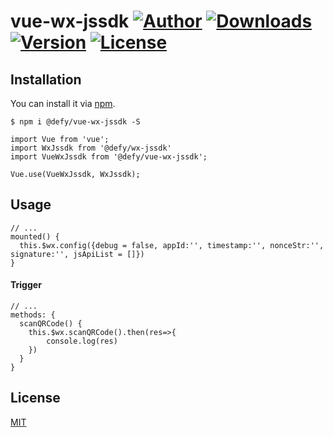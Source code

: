 # vue-wx-jssdk [![Author](https://img.shields.io/badge/author-defy-green.svg)](https://github.com/defypro)  [![Downloads](https://img.shields.io/npm/dt/@defy/vue-wx-jssdk.svg)](https://www.npmjs.com/package/@defy/vue-wx-jssdk) [![Version](https://img.shields.io/npm/v/@defy/vue-wx-jssdk.svg)](https://www.npmjs.com/package/@defy/vue-wx-jssdk) [![License](https://img.shields.io/npm/l/@defy/vue-wx-jssdk.svg)](https://www.npmjs.com/package/@defy/vue-wx-jssdk)

## Installation
You can install it via [npm](https://npmjs.com).
```
$ npm i @defy/vue-wx-jssdk -S
```
```
import Vue from 'vue';
import WxJssdk from '@defy/wx-jssdk'
import VueWxJssdk from '@defy/vue-wx-jssdk';

Vue.use(VueWxJssdk, WxJssdk);
```

## Usage
```
// ...
mounted() {
  this.$wx.config({debug = false, appId:'', timestamp:'', nonceStr:'', signature:'', jsApiList = []})
}
```
#### Trigger
```
// ...
methods: {
  scanQRCode() {
    this.$wx.scanQRCode().then(res=>{
    	console.log(res)
    })
  }
}
```
## License
[MIT](https://opensource.org/licenses/MIT)
